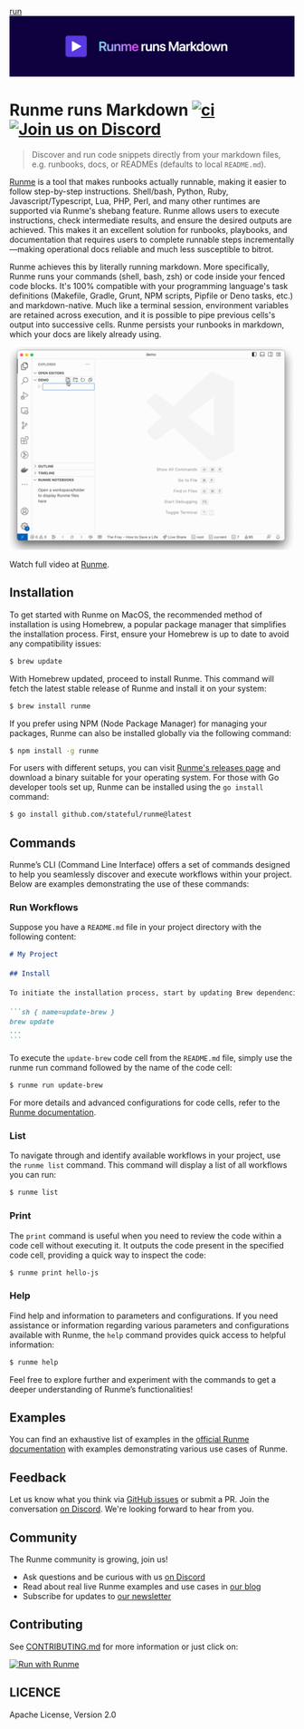 [run![Runme](./.github/images/github-header.png)](https://runme.dev)

# Runme runs Markdown [![ci](https://github.com/stateful/runme/actions/workflows/ci.yml/badge.svg)](https://github.com/stateful/runme/actions/workflows/ci.yml) [![Join us on Discord](https://img.shields.io/discord/1102639988832735374?color=5b39df&label=Join%20us%20on%20Discord)](https://discord.gg/runme)

> Discover and run code snippets directly from your markdown files, e.g. runbooks, docs, or READMEs (defaults to local `README.md`).

[Runme](https://runme.dev) is a tool that makes runbooks actually runnable, making it easier to follow step-by-step instructions. Shell/bash, Python, Ruby, Javascript/Typescript, Lua, PHP, Perl, and many other runtimes are supported via Runme's shebang feature. Runme allows users to execute instructions, check intermediate results, and ensure the desired outputs are achieved. This makes it an excellent solution for runbooks, playbooks, and documentation that requires users to complete runnable steps incrementally—making operational docs reliable and much less susceptible to bitrot.

Runme achieves this by literally running markdown. More specifically, Runme runs your commands (shell, bash, zsh) or code inside your fenced code blocks. It's 100% compatible with your programming language's task definitions (Makefile, Gradle, Grunt, NPM scripts, Pipfile or Deno tasks, etc.) and markdown-native. Much like a terminal session, environment variables are retained across execution, and it is possible to pipe previous cells's output into successive cells. Runme persists your runbooks in markdown, which your docs are likely already using.

<p align="center">
  <img src="./.github/images/hello-world.gif" />
</p>

Watch full video at [Runme](https://runme.dev).

## Installation

To get started with Runme on MacOS, the recommended method of installation is using Homebrew, a popular package manager that simplifies the installation process. First, ensure your Homebrew is up to date to avoid any compatibility issues:

```sh { name=update-brew }
$ brew update

```

With Homebrew updated, proceed to install Runme. This command will fetch the latest stable release of Runme and install it on your system:

```sh { name=install-runme }
$ brew install runme

```

If you prefer using NPM (Node Package Manager) for managing your packages, Runme can also be installed globally via the following command:

```sh { name=install-npm }
$ npm install -g runme

```

For users with different setups, you can visit [Runme's releases page](https://github.com/stateful/runme/releases) and download a binary suitable for your operating system. For those with Go developer tools set up, Runme can be installed using the `go install` command:

```sh { name=install-via-go }
$ go install github.com/stateful/runme@latest

```

## Commands

Runme’s CLI (Command Line Interface) offers a set of commands designed to help you seamlessly discover and execute workflows within your project. Below are examples demonstrating the use of these commands:

### Run Workflows

Suppose you have a `README.md` file in your project directory with the following content:

````md
# My Project

## Install

To initiate the installation process, start by updating Brew dependencies with the following command:

```sh { name=update-brew }
brew update
...
```

`````

To execute the `update-brew` code cell from the `README.md` file, simply use the runme run command followed by the name of the code cell:

```sh
$ runme run update-brew

```

For more details and advanced configurations for code cells, refer to the [Runme documentation](https://docs.runme.dev/configuration).

### List

To navigate through and identify available workflows in your project, use the `runme list` command. This command will display a list of all workflows you can run:

```sh { name=runme-list closeTerminalOnSuccess=false interactive=false }
$ runme list

```

### Print

The `print` command is useful when you need to review the code within a code cell without executing it. It outputs the code present in the specified code cell, providing a quick way to inspect the code:

```sh { name=runme-print interactive=false }
$ runme print hello-js

```

### Help

Find help and information to parameters and configurations.
If you need assistance or information regarding various parameters and configurations available with Runme, the `help` command provides quick access to helpful information:

```sh { name=runme-help interactive=false }
$ runme help

```

Feel free to explore further and experiment with the commands to get a deeper understanding of Runme’s functionalities!

## Examples

You can find an exhaustive list of examples in the [official Runme documentation](https://runme.dev/examples) with examples demonstrating various use cases of Runme.

## Feedback

Let us know what you think via [GitHub issues](https://github.com/stateful/runme/issues/new) or submit a PR. Join the conversation [on Discord](https://discord.gg/runme). We're looking forward to hear from you.

## Community

The Runme community is growing, join us!

- Ask questions and be curious with us [on Discord](https://discord.gg/runme)
- Read about real live Runme examples and use cases in [our blog](https://runme.dev/blog)
- Subscribe for updates to [our newsletter](https://runme.dev/list)

## Contributing

See [CONTRIBUTING.md](./CONTRIBUTING.md) for more information or just click on:

[![Run with Runme](https://badgen.net/badge/Run%20with/Runme/5B3ADF?icon=https://runme.dev/img/logo.svg)](https://runme.dev/api/runme?repository=https%3A%2F%2Fgithub.com%2Fstateful%2Frunme.git&fileToOpen=CONTRIBUTING.md)

## LICENCE

Apache License, Version 2.0
